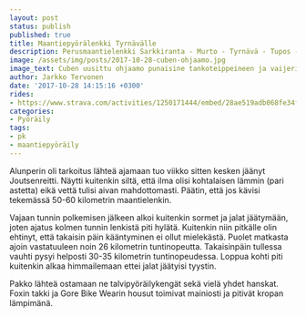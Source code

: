 ```yaml
---
layout: post
status: publish
published: true
title: Maantiepyörälenkki Tyrnävälle
description: Perusmaantielenkki Sarkkiranta - Murto - Tyrnävä - Tupos - Sarkkiranta. Tätä lenkkiä on tullut ajeltua vuosien ajan erilaisilla pyörillä.
image: /assets/img/posts/2017-10-28-cuben-ohjaamo.jpg
image_text: Cuben uusittu ohjaamo punaisine tankoteippeineen ja vaijerin kuorineen
author: Jarkko Tervonen
date: '2017-10-28 14:15:16 +0300'
rides:
- https://www.strava.com/activities/1250171444/embed/28ae519adb068fe34f570c474869362ce7be1309
categories:
- Pyöräily
tags:
- pk
- maantiepyöräily
---
```

Alunperin oli tarkoitus lähteä ajamaan tuo viikko sitten kesken jäänyt Joutsenreitti. Näytti kuitenkin siltä, että ilma olisi kohtalaisen lämmin (pari astetta) eikä vettä tulisi aivan mahdottomasti. Päätin, että jos kävisi tekemässä 50-60 kilometrin maantielenkin.

<!-- more -->

Vajaan tunnin polkemisen jälkeen alkoi kuitenkin sormet ja jalat jäätymään, joten ajatus kolmen tunnin lenkistä piti hylätä. Kuitenkin niin pitkälle olin ehtinyt, että takaisin päin kääntyminen ei ollut mielekästä. Puolet matkasta ajoin vastatuuleen noin 26 kilometrin tuntinopeutta. Takaisinpäin tullessa vauhti pysyi helposti 30-35 kilometrin tuntinopeudessa. Loppua kohti piti kuitenkin alkaa himmailemaan ettei jalat jäätyisi tyystin.

Pakko lähteä ostamaan ne talvipyöräilykengät sekä vielä yhdet hanskat. Foxin takki ja Gore Bike Wearin housut toimivat mainiosti ja pitivät kropan lämpimänä.
